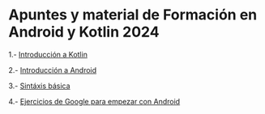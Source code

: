 # Apuntes y material de Formación en Android y Kotlin 2024

1.- [Introducción a Kotlin](https://github.com/eulogioep/curso_android_2024/tree/main/01-Introduccion_Kotlin)

2.- [Introducción a Android](https://github.com/eulogioep/curso_android_2024/tree/main/IntroduccionAndroid)

3.- [Sintáxis básica](https://github.com/eulogioep/curso_android_2024/tree/main/Aplicaciones/app/src/main/java/com/eulogioep/aplicaciones/sintaxis)

4.- [Ejercicios de Google para empezar con Android](https://github.com/eulogioep/curso_android_2024/tree/main/Aplicaciones/app/src/main/java/com/eulogioep/aplicaciones/exercises)